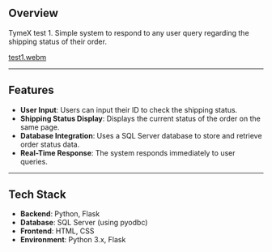 
## Overview
TymeX test 1. Simple system to  respond to any user query regarding the shipping status of their order. 

[test1.webm](https://github.com/user-attachments/assets/9f3aee3e-c46e-419f-b55b-88300a248c1f)

---

## Features

- **User Input**: Users can input their ID to check the shipping status.
- **Shipping Status Display**: Displays the current status of the order on the same page.
- **Database Integration**: Uses a SQL Server database to store and retrieve order status data.
- **Real-Time Response**: The system responds immediately to user queries.

---

## Tech Stack

- **Backend**: Python, Flask
- **Database**: SQL Server (using pyodbc)
- **Frontend**: HTML, CSS
- **Environment**: Python 3.x, Flask


